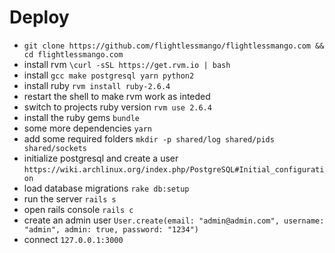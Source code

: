 # Deploy
- `git clone https://github.com/flightlessmango/flightlessmango.com && cd flightlessmango.com`
- install rvm `\curl -sSL https://get.rvm.io | bash`
- install `gcc make postgresql yarn python2`
- install ruby `rvm install ruby-2.6.4`
- restart the shell to make rvm work as inteded
- switch to projects ruby version `rvm use 2.6.4`
- install the ruby gems `bundle`
- some more dependencies `yarn`
- add some required folders `mkdir -p shared/log shared/pids shared/sockets`
- initialize postgresql and create a user `https://wiki.archlinux.org/index.php/PostgreSQL#Initial_configuration`
- load database migrations `rake db:setup`
- run the server `rails s`
- open rails console `rails c`
- create an admin user `User.create(email: "admin@admin.com", username: "admin", admin: true, password: "1234")`
- connect `127.0.0.1:3000`
